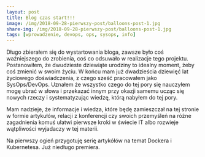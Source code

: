 ```yaml
---
layout: post
title: Blog czas start!!!
image: /img/2018-09-28-pierwszy-post/balloons-post-1.jpg
share-img: /img/2018-09-28-pierwszy-post/balloons-post-1.jpg
tags: [wprowadzenie, devops, ops, sysops, info]
---
```


Długo zbierałem się do wystartowania bloga, zawsze było coś ważniejszego do zrobienia, coś co odsuwało w realizacje tego projektu.
Postanowiłem, że dwudzieste dziewiąte urodziny to idealny moment, żeby coś zmienić w swoim życiu. W końcu mam już dwadzieścia dziewięć lat życiowego doświadczenia, z czego sześć pracowałem jako SysOps/DevOps. Uznałem że wszystko czego do tej pory się nauczyłem mogę ubrać w słowa i przekazać innym przy okazji samemu ucząc się nowych rzeczy i systematyzując wiedzę, którą nabyłem do tej pory.

Mam nadzieje, że informacje i wiedza, które będę zamieszczał na tej stronie w formie artykułów, relacji z konferencji czy swoich przemyśleń na różne zagadnienia komuś ułatwi pierwsze kroki w świecie IT albo rozwieje wątpliwości wyjadaczy w tej materii.

Na pierwszy ogień przygotuję serię artykółów na temat Dockera i Kubernetesa. Już niedługo premiera.

